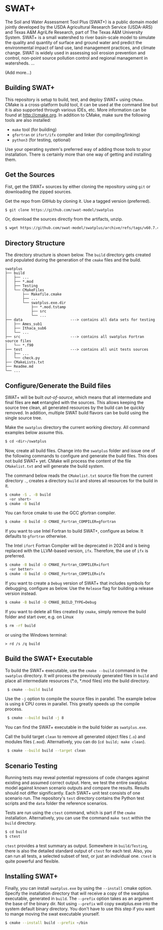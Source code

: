 # SWAT+

The Soil and Water Assessment Tool Plus (SWAT+) is a public domain model jointly developed by the USDA Agricultural Research Service (USDA-ARS) and Texas A&M AgriLife Research, part of The Texas A&M University System. SWAT+ is a small watershed to river basin-scale model to simulate the quality and quantity of surface and ground water and predict the environmental impact of land use, land management practices, and climate change. SWAT is widely used in assessing soil erosion prevention and control, non-point source pollution control and regional management in watersheds.
...

(Add more...)

## Building SWAT+

This repository is setup to build, test, and deploy SWAT+ using `CMake`. CMake is a cross-platform build tool, it can be used at the command line but it is also supported through various IDEs, etc. More information can be found at http://cmake.org. In addition to CMake, make sure the following tools are also installed:

* `make` tool (for building)
* `gfortran` or `ifort/ifx` compiler and linker (for compiling/linking)
* `python3` (for testing, optional)

Use your operating system's preferred way of adding those tools to your installation. There is certainly more than one way of getting and installing them.

## Get the Sources

Fist, get the SWAT+ sources by either cloning the repository using `git` or downloading the zipped sources.

Get the repo from GitHub by cloning it. Use a tagged version (preferred).

```bash
$ git clone https://github.com/swat-model/swatplus

```
Or, download the sources directly from the artifacts, unzip.

```bash
$ wget https://github.com/swat-model/swatplus/archive/refs/tags/v60.7.4.zip

```


## Directory Structure

The directory structure is shown below. The `build` directory gets created and populated during the generation of the `cmake` files and the build.

```
swatplus
├── build
│   ├── ...
│   ├── *.mod
│   ├── Testing
│   └── CMakeFiles
│       ├── Makefile.cmake
│       ├── ...
│       └── swatplus.exe.dir
│           ├── *.mod.tstamp
│           ├── src
│           └── ...
├── data                      ---> contains all data sets for testing
│   ├── Ames_sub1
│   ├── Ithaca_sub6
│   └── ...
├── src                       ---> contains all swatplus Fortran source files
│   └── *.f90
├── test                      ---> contains all unit tests sources
│   ├── ...
│   └── check.py
├── CMakeLists.txt
├── Readme.md
└── ...

```

## Configure/Generate the Build files

SWAT+ will be built *out-of-source*, which means that all intermediate and final files are __not__ entangled with the sources. This allows keeping the source tree clean, all generated resources by the build can be quickly removed. In addition, multiple SWAT build flavors can be build using the single source tree.

Make the `swatplus` directory the current working directory. All command examples below assume this.

```bash
$ cd <dir>/swatplus
```

Now, create all build files. Change into the `swatplus` folder and issue one of the following commands to configure and generate the build files. This does not build SWAT+ yet. CMake will process the content of the file `CMakelist.txt` and will generate the build system.

The command below reads the `CMakelist.txt` source file from the current directory `.`, creates a directory `build` and stores all resources for the build in it.

```bash
$ cmake -S . -B build
  <or short>
$ cmake -B build
```

You can force cmake to use the GCC gfortran compiler.

```bash
$ cmake -B build -D CMAKE_Fortran_COMPILER=gfortran
```

If you want to use Intel Fortran to build SWAT+, configure as below. It defaults to `gfortran` otherwise.

The Intel `ifort` Fortran Compiler will be deprecated in 2024 and is being replaced with the LLVM-based version, `ifx`. Therefore, the use of `ifx` is preferred.


```bash
$ cmake -B build -D CMAKE_Fortran_COMPILER=ifort
  <or better>
$ cmake -B build -D CMAKE_Fortran_COMPILER=ifx
```


If you want to create a `Debug` version of SWAT+ that includes symbols for debugging, configure as below. Use the `Release` flag for building a release version instead.

```bash
$ cmake -B build -D CMAKE_BUILD_TYPE=Debug
```

If you want to delete all files created by `cmake`, simply remove the build folder and start over, e.g. on Linux

```bash
$ rm -rf build
```

or using the Windows terminal:

```
> rd /s /q build
```

## Build the SWAT+ Executable
To build the SWAT+ executable, use the `cmake --build` command in the `swatplus` directory. It will process the previously generated files in `build` and place all intermediate resources (*.o, *.mod files) into the build directory.

```bash
 $ cmake --build build
```

Use the `-j` option to compile the source files in parallel. The example below is using `8` CPU cores in parallel. This greatly speeds up the compile process.

```bash
 $ cmake --build build -j 8
```

You can find the SWAT+ executable in the build folder as `swatplus.exe`.

Call the build target `clean` to remove all generated object files (`.o`) and modules files (`.mod`). Alternatively, you can do (`cd build; make clean`).

```bash
 $ cmake --build build --target clean
```

## Scenario Testing
Running tests may reveal potential regressions of code changes against existing and assumed correct output. Here, we test the entire swatplus model against known scenario outputs and compare the results. Results should not differ significantly. Each SWAT+ unit test consists of one scenario run. The repository's `test` directory contains the Python test scripts and the `data` folder the reference scenarios.

Tests are run using the `ctest` command, which is part if the `cmake` installation. Alternatively, you can use the command `make test` within the `build` directory.

```bash
$ cd build
$ ctest
```

`ctest` provides a test summary as output. Somewhere in `build/Testing`, there is also the detailed standard output of `ctest` for each test. Also, you can run all tests, a selected subset of test, or just an individual one. `ctest` is quite powerful and flexible.


## Installing SWAT+
Finally, you can install `swatplus.exe` by using the `--install` cmake option. Specify the installation directory that will receive a copy of the  swatplus executable, generated in `build`. The `--prefix` option takes as an argument the base of the binary dir. Not using `--prefix` will copy swatplus.exe into the system default binary directory. You don't have to use this step if you want to mange moving the swat executable yourself.

```bash
$ cmake --install build --prefix ~/bin
```
